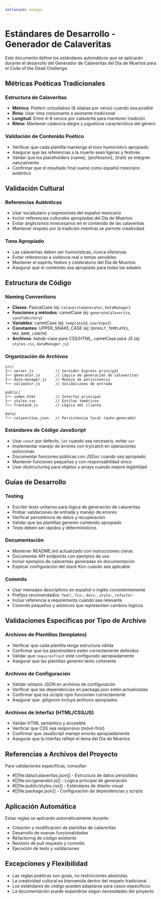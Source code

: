 ```yaml
---
inclusion: always
---
```


# Estándares de Desarrollo - Generador de Calaveritas

Este documento define los estándares automáticos que se aplicarán durante el desarrollo del Generador de Calaveritas del Día de Muertos para el Code of the Dead Challenge.

## Métricas Poéticas Tradicionales

### Estructura de Calaveritas
- **Métrica**: Preferir octosílabos (8 sílabas por verso) cuando sea posible
- **Rima**: Usar rima consonante o asonante tradicional
- **Longitud**: Entre 4-8 versos por calaverita para mantener tradición
- **Ritmo**: Mantener cadencia alegre y juguetona característica del género

### Validación de Contenido Poético
- Verificar que cada plantilla mantenga el tono humorístico apropiado
- Asegurar que las referencias a la muerte sean ligeras y festivas
- Validar que los placeholders {name}, {profession}, {trait} se integren naturalmente
- Confirmar que el resultado final suene como español mexicano auténtico

## Validación Cultural

### Referencias Auténticas
- Usar vocabulario y expresiones del español mexicano
- Incluir referencias culturales apropiadas del Día de Muertos
- Evitar anglicismos innecesarios en el contenido de las calaveritas
- Mantener respeto por la tradición mientras se permite creatividad

### Tono Apropiado
- Las calaveritas deben ser humorísticas, nunca ofensivas
- Evitar referencias a violencia real o temas sensibles
- Mantener el espíritu festivo y celebratorio del Día de Muertos
- Asegurar que el contenido sea apropiado para todas las edades

## Estructura de Código

### Naming Conventions
- **Clases**: PascalCase (ej: `CalaveriteGenerator`, `DataManager`)
- **Funciones y métodos**: camelCase (ej: `generateCalaverita`, `saveToHistory`)
- **Variables**: camelCase (ej: `templateId`, `userInput`)
- **Constantes**: UPPER_SNAKE_CASE (ej: `DEFAULT_TEMPLATES`, `MAX_NAME_LENGTH`)
- **Archivos**: kebab-case para CSS/HTML, camelCase para JS (ej: `styles.css`, `dataManager.js`)

### Organización de Archivos
```
src/
├── server.js          // Servidor Express principal
├── generator.js       // Lógica de generación de calaveritas
├── data-manager.js    // Manejo de persistencia
└── validator.js       // Validaciones de entrada

public/
├── index.html         // Interfaz principal
├── styles.css         // Estilos temáticos
└── frontend.js        // Lógica del cliente

data/
└── calaveritas.json   // Persistencia local (auto-generado)
```

### Estándares de Código JavaScript
- Usar `const` por defecto, `let` cuando sea necesario, evitar `var`
- Implementar manejo de errores con try/catch en operaciones asíncronas
- Documentar funciones públicas con JSDoc cuando sea apropiado
- Mantener funciones pequeñas y con responsabilidad única
- Usar destructuring para objetos y arrays cuando mejore legibilidad

## Guías de Desarrollo

### Testing
- Escribir tests unitarios para lógica de generación de calaveritas
- Probar validaciones de entrada y manejo de errores
- Verificar persistencia de datos y recuperación
- Validar que las plantillas generen contenido apropiado
- Tests deben ser rápidos y determinísticos

### Documentación
- Mantener README.md actualizado con instrucciones claras
- Documentar API endpoints con ejemplos de uso
- Incluir ejemplos de calaveritas generadas en documentación
- Explicar configuración del stack Kiro cuando sea aplicable

### Commits
- Usar mensajes descriptivos en español o inglés consistentemente
- Prefijos recomendados: `feat:`, `fix:`, `docs:`, `style:`, `refactor:`
- Incluir referencia a requirements cuando sea relevante
- Commits pequeños y atómicos que representen cambios lógicos

## Validaciones Específicas por Tipo de Archivo

### Archivos de Plantillas (templates)
- Verificar que cada plantilla tenga estructura válida
- Confirmar que los placeholders estén correctamente definidos
- Validar que `requiresTrait` esté configurado apropiadamente
- Asegurar que las plantillas generen texto coherente

### Archivos de Configuración
- Validar sintaxis JSON en archivos de configuración
- Verificar que las dependencias en package.json estén actualizadas
- Confirmar que los scripts npm funcionen correctamente
- Asegurar que .gitignore incluya archivos apropiados

### Archivos de Interfaz (HTML/CSS/JS)
- Validar HTML semántico y accesible
- Verificar que CSS sea responsivo (móvil-first)
- Confirmar que JavaScript maneje errores apropiadamente
- Asegurar que la interfaz refleje el tema del Día de Muertos

## Referencias a Archivos del Proyecto

Para validaciones específicas, consultar:
- #[[file:data/calaveritas.json]] - Estructura de datos persistidos
- #[[file:src/generator.js]] - Lógica principal de generación
- #[[file:public/styles.css]] - Estándares de diseño visual
- #[[file:package.json]] - Configuración de dependencias y scripts

## Aplicación Automática

Estas reglas se aplicarán automáticamente durante:
- Creación y modificación de plantillas de calaveritas
- Desarrollo de nuevas funcionalidades
- Refactoring de código existente
- Revisión de pull requests y commits
- Ejecución de tests y validaciones

## Excepciones y Flexibilidad

- Las reglas poéticas son guías, no restricciones absolutas
- La creatividad cultural es bienvenida dentro del respeto tradicional
- Los estándares de código pueden adaptarse para casos específicos
- La documentación puede expandirse según necesidades del proyecto